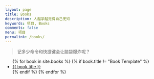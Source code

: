 ```yaml
---
layout: page
title: Books
description: 人越学越觉得自己无知
keywords: 项目, Books
comments: false
menu: 项目
permalink: /books/
---
```


> 记多少命令和快捷键会让脑袋爆炸呢？

<ul class="listing">
{% for book in site.books %}
{% if book.title != "Book Template" %}
<li class="listing-item"><a href="{{ site.url }}{{ proj.url }}">{{ book.title }}</a></li>
{% endif %}
{% endfor %}
</ul>
